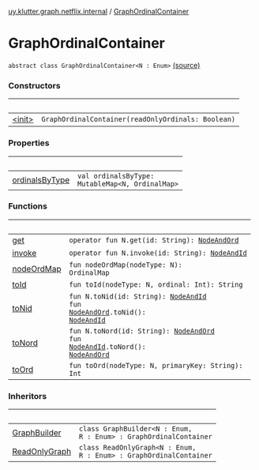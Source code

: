 [uy.klutter.graph.netflix.internal](../index.md) / [GraphOrdinalContainer](.)


# GraphOrdinalContainer
<code>abstract class GraphOrdinalContainer<N : Enum<N>></code> [(source)](https://github.com/kohesive/klutter/blob/master/netflix-graph-jdk6/src/main/kotlin/uy/klutter/graph/netflix/internal/Ordinals.kt#L8)<br/>


### Constructors

|&nbsp;|&nbsp;|
|---|---|
| [&lt;init&gt;](-init-.md) | <code>GraphOrdinalContainer(readOnlyOrdinals: Boolean)</code><br/> |

### Properties

|&nbsp;|&nbsp;|
|---|---|
| [ordinalsByType](ordinals-by-type.md) | <code>val ordinalsByType: MutableMap<N, OrdinalMap<String>></code><br/> |

### Functions

|&nbsp;|&nbsp;|
|---|---|
| [get](get.md) | <code>operator fun N.get(id: String): [NodeAndOrd](../../uy.klutter.graph.netflix/-node-and-ord/index.md)<N></code><br/> |
| [invoke](invoke.md) | <code>operator fun N.invoke(id: String): [NodeAndId](../../uy.klutter.graph.netflix/-node-and-id/index.md)<N></code><br/> |
| [nodeOrdMap](node-ord-map.md) | <code>fun nodeOrdMap(nodeType: N): OrdinalMap<String></code><br/> |
| [toId](to-id.md) | <code>fun toId(nodeType: N, ordinal: Int): String</code><br/> |
| [toNid](to-nid.md) | <code>fun N.toNid(id: String): [NodeAndId](../../uy.klutter.graph.netflix/-node-and-id/index.md)<N></code><br/><code>fun [NodeAndOrd](../../uy.klutter.graph.netflix/-node-and-ord/index.md)<N>.toNid(): [NodeAndId](../../uy.klutter.graph.netflix/-node-and-id/index.md)<N></code><br/> |
| [toNord](to-nord.md) | <code>fun N.toNord(id: String): [NodeAndOrd](../../uy.klutter.graph.netflix/-node-and-ord/index.md)<N></code><br/><code>fun [NodeAndId](../../uy.klutter.graph.netflix/-node-and-id/index.md)<N>.toNord(): [NodeAndOrd](../../uy.klutter.graph.netflix/-node-and-ord/index.md)<N></code><br/> |
| [toOrd](to-ord.md) | <code>fun toOrd(nodeType: N, primaryKey: String): Int</code><br/> |

### Inheritors

|&nbsp;|&nbsp;|
|---|---|
| [GraphBuilder](../-graph-builder/index.md) | <code>class GraphBuilder<N : Enum<N>, R : Enum<R>> : GraphOrdinalContainer<N></code><br/> |
| [ReadOnlyGraph](../-read-only-graph/index.md) | <code>class ReadOnlyGraph<N : Enum<N>, R : Enum<R>> : GraphOrdinalContainer<N></code><br/> |
